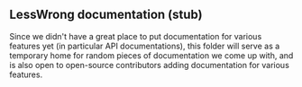 ## LessWrong documentation (stub)

Since we didn't have a great place to put documentation for various features yet (in particular API documentations), this folder will serve as a temporary home for random pieces of documentation we come up with, and is also open to open-source contributors adding documentation for various features. 
